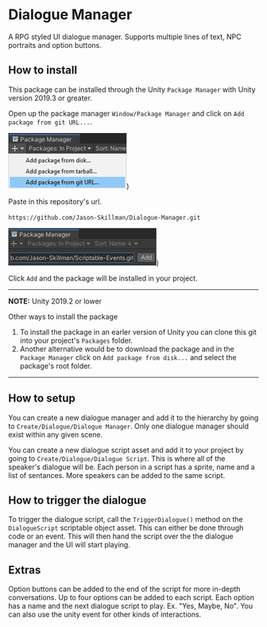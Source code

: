 # Dialogue Manager
A RPG styled UI dialogue manager. Supports multiple lines of text, NPC portraits and option buttons.

## How to install
This package can be installed through the Unity `Package Manager` with Unity version 2019.3 or greater.

Open up the package manager `Window/Package Manager` and click on `Add package from git URL...`.

![unity_package_manager_git_drop_down](Documentation~/images/unity_package_manager_git_drop_down.png))

Paste in this repository's url.

`https://github.com/Jason-Skillman/Dialogue-Manager.git`

![unity_package_manager_git_with_url](Documentation~/images/unity_package_manager_git_with_url.png))

Click `Add` and the package will be installed in your project.

---
**NOTE:** Unity 2019.2 or lower

Other ways to install the package
1. To install the package in an earler version of Unity you can clone this git into your project's `Packages` folder.
1. Another alternative would be to download the package and in the `Package Manager` click on `Add package from disk...` and select the package's root folder.

---

## How to setup
You can create a new dialogue manager and add it to the hierarchy by going to `Create/Dialogue/Dialogue Manager`. Only one dialogue manager should exist within any given scene.

You can create a new dialogue script asset and add it to your project by going to `Create/Dialogue/Dialogue Script`. This is where all of the speaker's dialogue will be. Each person in a script has a sprite, name and a list of sentances. More speakers can be added to the same script.

## How to trigger the dialogue
To trigger the dialogue script, call the `TriggerDialogue()` method on the `DialogueScript` scriptable object asset. This can either be done through code or an event. This will then hand the script over the the dialogue manager and the UI will start playing.

## Extras
Option buttons can be added to the end of the script for more in-depth conversations. Up to four options can be added to each script. Each option has a name and the next dialogue script to play. Ex. "Yes, Maybe, No". You can also use the unity event for other kinds of interactions.

